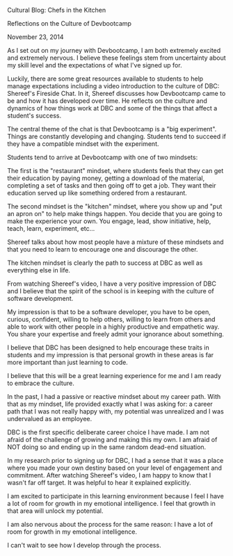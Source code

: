 Cultural Blog: Chefs in the Kitchen

Reflections on the Culture of Devbootcamp

November 23, 2014

As I set out on my journey with Devbootcamp, I am both extremely excited and extremely nervous. I believe these feelings stem from uncertainty about my skill level and the expectations of what I've signed up for.

Luckily, there are some great resources available to students to help manage expectations including a video introduction to the culture of DBC: Shereef's Fireside Chat. In it, Shereef discusses how Devbootcamp came to be and how it has developed over time. He reflects on the culture and dynamics of how things work at DBC and some of the things that affect a student's success.

The central theme of the chat is that Devbootcamp is a "big experiment". Things are constantly developing and changing. Students tend to succeed if they have a compatible mindset with the experiment.

Students tend to arrive at Devbootcamp with one of two mindsets:

The first is the "restaurant" mindset, where students feels that they can get their education by paying money, getting a download of the material, completing a set of tasks and then going off to get a job. They want their education served up like something ordered from a restaurant.

The second mindset is the "kitchen" mindset, where you show up and "put an apron on" to help make things happen.  You decide that you are going to make the experience your own. You engage, lead, show initiative, help, teach, learn, experiment, etc...

Shereef talks about how most people have a mixture of these mindsets and that you need to learn to encourage one and discourage the other.

The kitchen mindset is clearly the path to success at DBC as well as everything else in life.

From watching Shereef's video, I have a very positive impression of DBC and I believe that the spirit of the school is in keeping with the culture of software development.

My impression is that to be a software developer, you have to be open, curious, confident, willing to help others, willing to learn from others and able to work with other people in a highly productive and empathetic way. You share your expertise and freely admit your ignorance about something.

I believe that DBC has been designed to help encourage these traits in students and my impression is that personal growth in these areas is far more important than just learning to code.

I believe that this will be a great learning experience for me and I am ready to embrace the culture.

In the past, I had a passive or reactive mindset about my career path. With that as my mindset, life provided exactly what I was asking for: a career path that I was not really happy with, my potential was unrealized and I was undervalued as an employee.

DBC is the first specific deliberate career choice I have made. I am not afraid of the challenge of growing and making this my own. I am afraid of NOT doing so and ending up in the same random dead-end situation.

In my research prior to signing up for DBC, I had a sense that it was a place where you made your own destiny based on your level of engagement and commitment. After watching Shereef's video, I am happy to know that I wasn't far off target. It was helpful to hear it explained explicitly.

I am excited to participate in this learning environment because I feel I have a lot of room for growth in my emotional intelligence. I feel that growth in that area will unlock my potential.

I am also nervous about the process for the same reason: I have a lot of room for growth in my emotional intelligence.

I can't wait to see how I develop through the process.